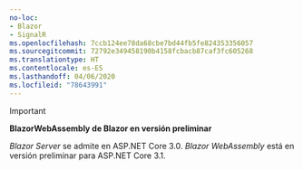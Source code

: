 ```yaml
---
no-loc:
- Blazor
- SignalR
ms.openlocfilehash: 7ccb124ee78da68cbe7bd44fb5fe824353356057
ms.sourcegitcommit: 72792e349458190b4158fcbacb87caf3fc605268
ms.translationtype: HT
ms.contentlocale: es-ES
ms.lasthandoff: 04/06/2020
ms.locfileid: "78643991"
---
```

> [!IMPORTANT]
> **BlazorWebAssembly de Blazor en versión preliminar**
>
> *Blazor Server* se admite en ASP.NET Core 3.0. *Blazor WebAssembly* está en versión preliminar para ASP.NET Core 3.1.
